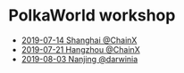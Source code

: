# PolkaWorld workshop

- [2019-07-14 Shanghai @ChainX](./2019-07-14)
- [2019-07-21 Hangzhou @ChainX](./7月21号.md)
- [2019-08-03 Nanjing @darwinia](https://github.com/darwinia-network/workshop)

